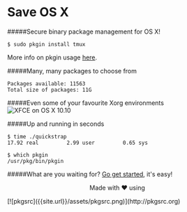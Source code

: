 Save OS X
=========

#####Secure binary package management for OS X!      

	$ sudo pkgin install tmux

More info on pkgin usage [here](http://saveosx.org/pkgin-howto/).

#####Many, many packages to choose from

	Packages available: 11563       
	Total size of packages: 11G

#####Even some of your favourite Xorg environments
![XFCE on OS X 10.10](https://paste.xinu.at/TxiM/)

#####Up and running in seconds      

	$ time ./quickstrap        
	17.92 real         2.99 user         0.65 sys     

	$ which pkgin      
	/usr/pkg/bin/pkgin        

#####What are you waiting for? [Go get started](download-and-install/), it's easy!

<p align="center">Made with ❤ using</p>
[![pkgsrc]({{site.url}}/assets/pkgsrc.png)](http://pkgsrc.org)
